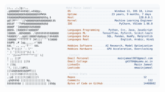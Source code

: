 <picture>
  <source srcset="https://raw.githubusercontent.com/mmazinjameel/mmazinjameel/main/dark_mode.svg?v=1755029526" media="(prefers-color-scheme: dark)">
  <img src="https://raw.githubusercontent.com/mmazinjameel/mmazinjameel/main/light_mode.svg?v=1755029526">
</picture>
